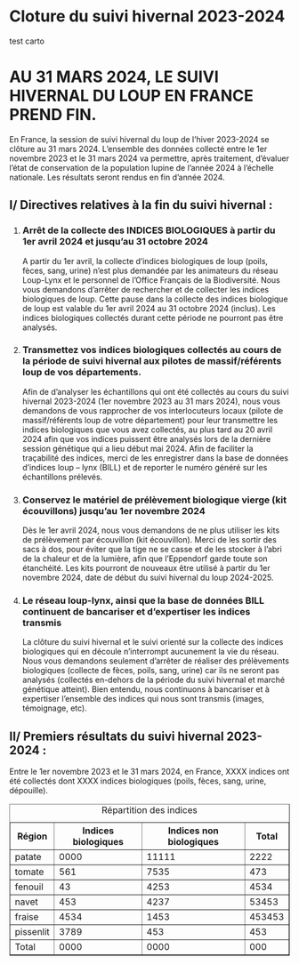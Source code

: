 # Cloture du suivi hivernal 2023-2024
test carto

<!DOCTYPE html>
<html lang="fr">
<head>
<meta charset="UTF-8">
<meta name="viewport" content="width=device-width, initial-scale=1.0">
<title>Suivi hivernal du loup en France</title>
</head>
<body>

<h1>AU 31 MARS 2024, LE SUIVI HIVERNAL DU LOUP EN FRANCE PREND FIN.</h1>

<p>En France, la session de suivi hivernal du loup de l’hiver 2023-2024 se clôture au 31 mars 2024. L’ensemble des données collecté entre le 1er novembre 2023 et le 31 mars 2024 va permettre, après traitement, d’évaluer l’état de conservation de la population lupine de l’année 2024 à l’échelle nationale. Les résultats seront rendus en fin d’année 2024.</p>

<h2>I/ Directives relatives à la fin du suivi hivernal :</h2>

<ol>
  <li>
    <h3>Arrêt de la collecte des INDICES BIOLOGIQUES à partir du 1er avril 2024 et jusqu’au 31 octobre 2024</h3>
    <p>A partir du 1er avril, la collecte d’indices biologiques de loup (poils, fèces, sang, urine) n’est plus demandée par les animateurs du réseau Loup-Lynx et le personnel de l’Office Français de la Biodiversité. Nous vous demandons d’arrêter de rechercher et de collecter les indices biologiques de loup. Cette pause dans la collecte des indices biologique de loup est valable du 1er avril 2024 au 31 octobre 2024 (inclus). Les indices biologiques collectés durant cette période ne pourront pas être analysés.</p>
  </li>
  <li>
    <h3>Transmettez vos indices biologiques collectés au cours de la période de suivi hivernal aux pilotes de massif/référents loup de vos départements.</h3>
    <p>Afin de d’analyser les échantillons qui ont été collectés au cours du suivi hivernal 2023-2024 (1er novembre 2023 au 31 mars 2024), nous vous demandons de vous rapprocher de vos interlocuteurs locaux (pilote de massif/référents loup de votre département) pour leur transmettre les indices biologiques que vous avez collectés, au plus tard au 20 avril 2024 afin que vos indices puissent être analysés lors de la dernière session génétique qui a lieu début mai 2024. Afin de faciliter la traçabilité des indices, merci de les enregistrer dans la base de données d’indices loup – lynx (BILL) et de reporter le numéro généré sur les échantillons prélevés.</p>
  </li>
  <li>
    <h3>Conservez le matériel de prélèvement biologique vierge (kit écouvillons) jusqu’au 1er novembre 2024</h3>
    <p>Dès le 1er avril 2024, nous vous demandons de ne plus utiliser les kits de prélèvement par écouvillon (kit écouvillon). Merci de les sortir des sacs à dos, pour éviter que la tige ne se casse et de les stocker à l’abri de la chaleur et de la lumière, afin que l’Eppendorf garde toute son étanchéité. Les kits pourront de nouveaux être utilisé à partir du 1er novembre 2024, date de début du suivi hivernal du loup 2024-2025.</p>
  </li>
  <li>
    <h3>Le réseau loup-lynx, ainsi que la base de données BILL continuent de bancariser et d’expertiser les indices transmis</h3>
    <p>La clôture du suivi hivernal et le suivi orienté sur la collecte des indices biologiques qui en découle n’interrompt aucunement la vie du réseau. Nous vous demandons seulement d’arrêter de réaliser des prélèvements biologiques (collecte de fèces, poils, sang, urine) car ils ne seront pas analysés (collectés en-dehors de la période du suivi hivernal et marché génétique atteint). Bien entendu, nous continuons à bancariser et à expertiser l’ensemble des indices qui nous sont transmis (images, témoignage, etc).</p>
  </li>
</ol>

<h2>II/ Premiers résultats du suivi hivernal 2023-2024 :</h2>

<p>Entre le 1er novembre 2023 et le 31 mars 2024, en France, XXXX indices ont été collectés dont XXXX indices biologiques (poils, fèces, sang, urine, dépouille).</p>

<table border="1">
  <caption>Répartition des indices</caption>
  <thead>
    <tr>
      <th>Région</th>
      <th>Indices biologiques</th>
      <th>Indices non biologiques</th>
      <th>Total</th>
    </tr>
  </thead>
  <tbody>
    <tr>
      <td>patate</td>
      <td>0000</td>
      <td>11111</td>
      <td>2222</td>
    </tr>
    <tr>
      <td>tomate</td>
      <td>561</td>
      <td>7535</td>
      <td>473</td>
    </tr>
    <tr>
      <td>fenouil</td>
      <td>43</td>
      <td>4253</td>
      <td>4534</td>
    </tr>
    <tr>
      <td>navet</td>
      <td>453</td>
      <td>4237</td>
      <td>53453</td>
    </tr>
    <tr>
      <td>fraise</td>
      <td>4534</td>
      <td>1453</td>
      <td>453453</td>
    </tr>
    <tr>
      <td>pissenlit</td>
      <td>3789</td>
      <td>453</td>
      <td>453</td>
    </tr>
    <tr>
      <td>Total</td>
      <td>0000</td>
      <td>0000</td>
      <td>000</td>
    </tr
